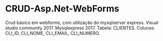 # CRUD-Asp.Net-WebForms
Crud básico em webforms, com utilização do mysqlserver express.
Visual studio community 2017.
Mysqlexpress 2017.
Tabela: CLIENTES.
Colunas: CLI_ID, CLI_NOME, CLI_EMAIL, CLI_NUMERO.
